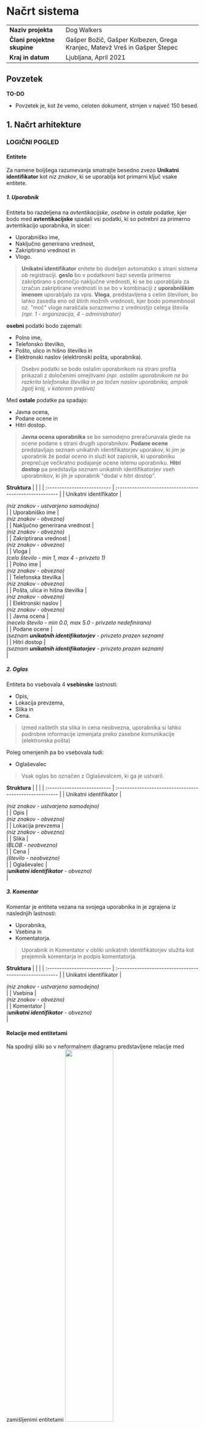 # Načrt sistema

|                             |                                                         |
| :-------------------------- | :------------------------------------------------------ |
| **Naziv projekta**          | Dog Walkers                           |
| **Člani projektne skupine** | Gašper Božič, Gašper Kolbezen, Grega Kranjec, Matevž Vreš in Gašper Štepec |
| **Kraj in datum**           | Ljubljana, April 2021                                  |

## Povzetek

**TO-DO**

- Povzetek je, kot že vemo, celoten dokument, strnjen v največ 150 besed.

## 1. Načrt arhitekture

### LOGIČNI POGLED
#### Entitete
Za namene boljšega razumevanja smatrajte besedno zvezo **Unikatni identifikator** kot *niz znakov*, ki se uporablja kot primarni ključ vsake entitete.


##### **1. Uporabnik**
Entiteta bo razdeljena na *avtentikacijske*, *osebne* in *ostale* podatke, kjer bodo med **avtentikacijske** spadali vsi podatki, ki so potrebni za primerno avtentikacijo uporabnika, in sicer:
- Uporabniško ime,
- Naključno generirano vrednost,
- Zakriptirano vrednost in
- Vlogo.
> **Unikatni identifikator** enitete bo dodeljen avtomatsko s strani sistema ob registraciji. **geslo** bo v podatkovni bazi seveda primerno zakriptirano s pomočjo naključne vrednosti, ki se bo uporabljala za izračun zakriptirane vrednosti in se bo v kombinaciji z **uporabniškim imenom** uporabljalo za vpis. **Vloga**, predstavljena s celim številom, bo lahko zasedla eno od štirih možnih vrednosti, kjer bodo pomembnost oz. "moč" vloge naraščala sorazmerno z vrednostjo celega števila *(npr. 1 - organizacija, 4 - administrator)*

**osebni** podatki bodo zajemali:
- Polno ime,
- Telefonsko številko, 
- Pošto, ulico in hišno številko in
- Elektronski naslov (elektronski pošta, uporabnika).
> Osebni podatki se bodo ostalim uporabnikom na strani profila prikazali z določenimi omejitvami *(npr. ostalim uporabnikom ne bo razkrita telefonska številka in pa točen naslov uporabnika, ampak zgolj kraj, v katerem prebiva)*

Med **ostale** podatke pa spadajo:
- Javna ocena, 
- Podane ocene in 
- Hitri dostop.
> **Javna ocena uporabnika** se bo samodejno preračunavala glede na ocene podane s strani drugih uporabnikov. **Podane ocene** predstavljajo seznam unikatnih identifikatorjev uporakov, ki jim je uporabnik že podal oceno in služi kot zapisnik, ki uporabniku preprečuje večkratno podajanje ocene istemu uporabniku. **Hitri dostop** pa predstavlja seznam unikatnih identifikatorjev vseh uporabnikov, ki jih je uporabnik "dodal v hitri dostop".

**Struktura**
|                 |                                                        |
| :-------------------------- | :------------------------------------------------------ |
| Unikatni identifikator          | <div class="dataType">*(niz znakov - ustvarjeno samodejno)*</div>  |
| Uporabniško ime | <div class="dataType">*(niz znakov - obvezno)*</div> |
| Naključno generirana vrednost | <div class="dataType">*(niz znakov - obvezno)*</div> |
| Zakriptirana vrednost | <div class="dataType">*(niz znakov - obvezno)*</div> |
| Vloga | <div class="dataType">*(celo število - min 1, max 4 - privzeto 1)*</div> |
| Polno ime | <div class="dataType">*(niz znakov - obvezno)*</div> |
| Telefonska številka | <div class="dataType">*(niz znakov - obvezno)*</div> |
| Pošta, ulica in hišna številka | <div class="dataType">*(niz znakov - obvezno)*</div> |
| Elektronski naslov | <div class="dataType">*(niz znakov - obvezno)*</div> |
| Javna ocena | <div class="dataType">*(necelo število - min 0.0, max 5.0 - privzeto nedefinirano)*</div> |
| Podane ocene | <div class="dataType">*(seznam **unikatnih identifikatorjev** - privzeto prazen seznam)*</div> |
| Hitri dostop | <div class="dataType">*(seznam **unikatnih identifikatorjev** - privzeto prazen seznam)*</div> |



##### **2. Oglas**
Entiteta bo vsebovala 4 **vsebinske** lastnosti:
- Opis,
- Lokacija prevzema,
- Slika in
- Cena. 
> izmed naštetih sta slika in cena neobvezna, uporabnika si lahko podrobne informacije izmenjata preko zasebne komunikacije (elektronska pošta)

Poleg omenjenih pa bo vsebovala tudi:
- Oglaševalec
> Vsak oglas bo označen z Oglaševalcem, ki ga je ustvaril.

**Struktura**
|                 |                                                        |
| :-------------------------- | :------------------------------------------------------ |
| Unikatni identifikator          | <div class="dataType">*(niz znakov - ustvarjeno samodejno)*</div>  |
| Opis          | <div class="dataType">*(niz znakov - obvezno)*</div>  |
| Lokacija prevzema | <div class="dataType">*(niz znakov - obvezno)*</div> |
| Slika | <div class="dataType">*(BLOB - neobvezno)*</div> |
| Cena | <div class="dataType">*(število - neobvezno)*</div> |
| Oglaševalec | <div class="dataType">*(**unikatni identifikator** - obvezno)*</div> |



##### **3. Komentar**
Komentar je entiteta vezana na svojega uporabnika in je zgrajena iz naslednjih lastnosti:
- Uporabnika,
- Vsebina in
- Komentatorja.
> Uporabnik in Komentator v obliki unikatnih identifikatorjev služita kot prejemnik komentarja in podpis komentatorja.

**Struktura**
|                   |                                                        |
| :-------------------------- | :------------------------------------------------------ |
| Unikatni identifikator          | <div class="dataType">*(niz znakov - ustvarjeno samodejno)*</div>  |
| Vsebina          | <div class="dataType">*(niz znakov - obvezno)*</div>  |
| Komentator | <div class="dataType">*(**unikatni identifikator** - obvezno)*</div> |

#### Relacije med entitetami
Na spodnji sliki so v neformalnem diagramu predstavljene relacije med zamišljenimi entitetami
<img src="../img/relacije.png" style="width:50%">

Diagram si interpretiramo na sledeč način.
- en uporabnik lahko ustvari 0 ali več oglasov, kjer en oglas priapda točno enemu uporabniku
- enemu uporabniku lahko pripada 0 ali več komentarjev (ki jih je podal sam, ali pa jih ostali dodali njemu), kjer en komentar pripada točno enemu uporabniku
- en uporabnik lahko ustvari 0 ali več odzivov, kjer en odziv pripada točno enemu uporabniku
- en oglas lahko vsebuje 0 ali več odzivov, kjer je odziv vezan na točno en oglas  

##### **4. Ocena**
Ocenar je entiteta vezana na svojega uporabnika in je zgrajena iz naslednjih lastnosti:
- Uporabnika,
- Ocena in
- Ocenjevalca.
> Uporabnik in Ocenjevalca v obliki unikatnih identifikatorjev služita kot prejemnik ocene in podpis ocenjevalca.

**Struktura**
|                   |                                                        |
| :-------------------------- | :------------------------------------------------------ |
| Unikatni identifikator          | <div class="dataType">*(niz znakov - ustvarjeno samodejno)*</div>  |
| Ocena          | <div class="dataType">*(število - obvezno)*</div>  |
| Ocenjevalec | <div class="dataType">*(**unikatni identifikator** - obvezno)*</div> |

#### Relacije med entitetami
Na spodnji sliki so v neformalnem diagramu predstavljene relacije med zamišljenimi entitetami
<img src="../img/conceptual_model.png">

Diagram si interpretiramo na sledeč način.
- en uporabnik lahko ustvari 0 ali več oglasov, kjer en oglas priapda točno enemu uporabniku
- enemu uporabniku lahko pripada 0 ali več komentarjev (ki jih je podal sam, ali pa jih ostali dodali njemu), kjer en komentar pripada točno enemu uporabniku
- en uporabnik lahko ustvari 0 ali več odzivov, kjer en odziv pripada točno enemu uporabniku
- en oglas lahko vsebuje 0 ali več odzivov, kjer je odziv vezan na točno en oglas


### PROCESNI POGLED
Čelni del aplikacije izdelan po konceptu **Single Page Application (SPA)**. Za izvajanje bo poskrbel spletni brskalnik odjemalca. Zaledni del bo v obliki **Restful API**-ja dostopen na spletnem strežniku, kjer bo komuniciral z glavno podatkovno bazo. Razdelili ga bomo na dve mikrostoritvi, ki bosta monitorirali dostop do podatkov v glavni podatkovni bazi.

<img src="../img/procesniPogled.png" style="border-radius:1rem">

Poleg omenjenega bo za periodično varnostno kopiranje podatkov glavne podatkovne baze skrbel **Upravljalec varnostnih kopij**, ki bo imel dostop do glavne in varnostne kopije podatkovne baze

### RAZVOJNI POGLED
Arhitektura **spletne aplikacije** bo zasnovana po vzorcu **model-pogled-krmilnik** oz. **MVC** 

<img src="../img/mvcVzorec.png" width="50%" style="border-radius:1rem">

Vsaka entiteta bo ustrezno preslikana v sebi pripadajoč *model*. Vsakemu modelu bo pripadal samostojen *Krmilnik*, ki bo implementiral potrebne **CRUD** operacije za model, ki mu pripadajo. 

*Pogled* modela bo na čelnem delu dinamično prikazoval potrebne obrazce za ustvarjanje novega zapisa modela v podatkovni bazi, posodabljanje že obstoječega zapisa, omogočal pa bo tudi prikaz *master-detail* vzorca in opcijo izbrisa zapisa modela iz podatkovne baze.

#### **Avtentikacija**
Dostop do podatkov bo regulirala komponenta za avtentikacijo, kjer bo sistem avtentkacije implementiran po principu **JWT**. 

Vsaka HTTP zahteva po podatkih bo pred dostopom do podatkovne baze pregledana s strani *avtentikacijske komponente*, ki bo v tem scenariju delovala kot semafor za *komponento za uporavljanje s podatki*. 
- **V primeru avtorizacije** s strani avtentikacijske komponente bo komponenta za upravaljanje s podatki izvedla transakcijo s podatkovno bazo. 
- **V primeru zavrnitve avtorizaicije** bo na zahtevo HTTP odgovorila z ustrezno zavrnitveno kodo in sporočilom o napaki.

#### **Izvorna koda aplikacije**
Izvorna koda aplikacije se bo nahajala na oddaljenem GitHub repozitoriju, kjer bo nit razvoja razvejana na *produkcijsko* in *razvojno* vejo, *razvojna* veja pa bo po potrebi razvejana na dodatne veje za boljši pregled in nadzor.

### FIZIČNI POGLED
RESTAPI in Upravljalec varnostnih kopij bosta nameščena in se izvajala na istem spletnem strežniku, s katerim bo komuniciral spletni brskalnik odjemalca, ki bo skrbel za izvajanje in procesiranje čelnega dela aplikacije.

Za gostovanje podatkovnih baz bomo uporabili **MongoDB Atlas strežnike**, kjer bo podatkovna baza z varnostno kopijo gostovana na različni lokaciji kot glavna podatkovna baza


## 2. Načrt strukture

### 2.1 Razredni diagram

**TO-DO**

- Izdelajte razredni diagram.

### 2.2 Opis razredov

**TO-DO**

- Vsak razred podrobno opišite. Opis posameznega razreda naj ima sledečo strukturo:

#### Ime razreda **TO-DO**

- Koncept iz problemske domene, ki ga razred predstavlja.

#### Atributi

**TO-DO**

- Za vsak atribut navedite:
  - ime atributa,
  - podatkovni tip, če ta ni očiten,
  - pomen, če ta ni samoumeven,
  - zalogo vrednosti, če ta ni neomejena ali očitna.

#### Nesamoumevne metode

**TO-DO**

- Za vsako metodo navedite:
  - ime metode,
  - imena in tipe parametrov,
  - tip rezultata,
  - pomen (če ta ni dovolj očiten iz naziva metode in njenih parametrov).

## 3. Načrt obnašanja


  ### 3.8. Kreacija oglasa  

  **OSNOVNI TOK**  
  <img src="../img/diagrami_zaporedja/Kreacija_oglasa_osnovni.png">  
    
  **IZJEMNI TOK**  
  <img src="../img/diagrami_zaporedja/Kreacija_oglasa_izjemni.png">  
  
  
  ### 3.10. Brisanje oglasa  
    
  **OSNOVNI TOK**  
  <img src="../img/diagrami_zaporedja/Brisanje_oglasa_Osnovni.png">  
    
  **ALTERNATIVNI TOK**  
   <img src="../img/diagrami_zaporedja/Brisanje_oglasa_Alternativni.png">  
     
  **IZJEMNI TOK**  
   <img src="../img/diagrami_zaporedja/Brisanje_oglasa_Izjemni.png">   
     
    
  ### 3.14. Odziv na oglas  
    
  **OSNOVNI TOK**  
  <img src="../img/diagrami_zaporedja/Odziv_osnovni.png">  

  **IZJEMNI TOK 1**  
  <img src="../img/diagrami_zaporedja/Odziv_izjemni1.png">  
    
  **IZJEMNI TOK 2**  
  <img src="../img/diagrami_zaporedja/Odziv_izjemni2.png">  

      
  ### 3.16. Podaj oceno profilu  
    
  **OSNOVNI TOK**  
  <img src="../img/diagrami_zaporedja/Ocena_profila_osnovni.png">  
    
  **IZJEMNI TOK 1**  
  <img src="../img/diagrami_zaporedja/Ocena_profila_izjemni1.png">  
    
  **IZJEMNI TOK 2**  
  <img src="../img/diagrami_zaporedja/Ocena_profila_izjemni2.png">  
    
    
  ### 3.17. Iskanje oglasov  
    
  **OSNOVNI TOK**  
  <img src="../img/diagrami_zaporedja/Iskanje_oglasov_osnovni.png">  
    
  **ALTERNATIVNI TOK**  
  <img src="../img/diagrami_zaporedja/Iskanje_oglasov_alternativni.png">  
    
  **IZJEMNI TOK 1**  
  <img src="../img/diagrami_zaporedja/Iskanje_oglasov_izjemni1.png">  
    
  **IZJEMNI TOK 2**  
  <img src="../img/diagrami_zaporedja/Iskanje_oglasov_izjemni2.png">  
    
    
  

